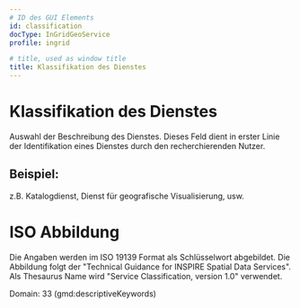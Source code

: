 ```yaml
---
# ID des GUI Elements
id: classification
docType: InGridGeoService
profile: ingrid

# title, used as window title
title: Klassifikation des Dienstes
---
```


# Klassifikation des Dienstes

Auswahl der Beschreibung des Dienstes. Dieses Feld dient in erster Linie der Identifikation eines Dienstes durch den recherchierenden Nutzer.

## Beispiel:

z.B. Katalogdienst, Dienst für geografische Visualisierung, usw.

# ISO Abbildung

 Die Angaben werden im ISO 19139 Format als Schlüsselwort abgebildet. Die Abbildung folgt der "Technical Guidance for INSPIRE Spatial Data Services". Als Thesaurus Name wird "Service Classification, version 1.0" verwendet.

Domain: 33 (gmd:descriptiveKeywords)
